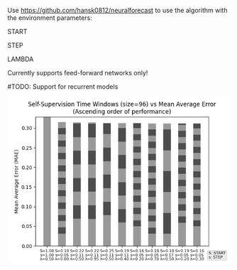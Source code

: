 Use https://github.com/hansk0812/neuralforecast to use the algorithm with the environment parameters:

START

STEP

LAMBDA


Currently supports feed-forward networks only! 

#TODO: Support for recurrent models

![AR Self-Supervision Splits](https://github.com/hansk0812/ARSelfSupervision/blob/main/results/results.png?raw=true)
